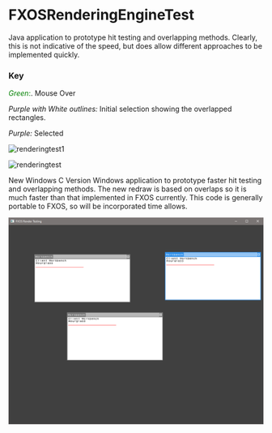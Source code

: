 # FXOSRenderingEngineTest
Java application to prototype hit testing and overlapping methods.  Clearly, this is not indicative of the speed, but does allow different approaches to be implemented quickly.

### Key

<span style="color:green">*Green*:</span>. Mouse Over

*Purple with White outlines:* Initial selection showing the overlapped rectangles.

*Purple:* Selected


![renderingtest1](https://user-images.githubusercontent.com/37045780/121402404-77711180-c91f-11eb-908c-e7a10844a8b8.png)


![renderingtest](https://user-images.githubusercontent.com/37045780/121402256-45f84600-c91f-11eb-97b8-2632d253121d.png)


New Windows C Version
Windows application to prototype faster hit testing and overlapping methods.  The new redraw is based on overlaps so it is much faster than that implemented in FXOS currently.
This code is generally portable to FXOS, so will be incorporated time allows.

![renderingtest](img/wintest.png)


